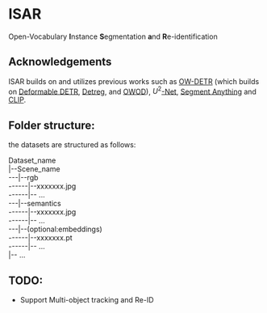 # ISAR
Open-Vocabulary **I**nstance **S**egmentation **a**nd **R**e-identification


## Acknowledgements
ISAR builds on and utilizes previous works such as [OW-DETR][ow_detr_link]  (which builds on 
[Deformable DETR][deformable_detr_link], [Detreg][Detreg_link], and [OWOD][OWOD_link]), $U^2$[-Net][u2_net_link], [Segment Anything][SAM_link] and [CLIP][clip_link].

[ow_detr_link]: https://github.com/akshitac8/OW-DETR
[deformable_detr_link]: https://github.com/fundamentalvision/Deformable-DETR
[Detreg_link]: https://github.com/amirbar/DETReg
[OWOD_link]: https://github.com/JosephKJ/OWOD
[u2_net_link]: https://github.com/xuebinqin/U-2-Net
[clip_link]: https://github.com/openai/CLIP
[SAM_link]: https://github.com/facebookresearch/segment-anything

## Folder structure:
the datasets are structured as follows:

Dataset_name <br>
|--Scene_name <br>
---|--rgb <br>
------|--xxxxxxx.jpg <br>
------|-- ... <br>
---|--semantics <br>
------|--xxxxxxx.jpg <br>
------|-- ... <br>
---|--(optional:embeddings) <br>
------|--xxxxxxx.pt <br>
------|-- ... <br>
|-- ... <br>

## TODO:
* Support Multi-object tracking and Re-ID
